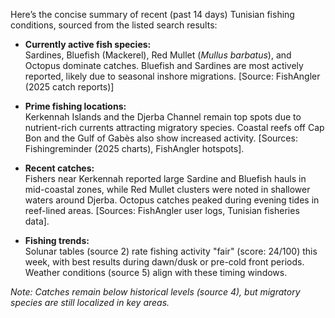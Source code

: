 Here’s the concise summary of recent (past 14 days) Tunisian fishing conditions, sourced from the listed search results:  

- **Currently active fish species:**  
  Sardines, Bluefish (Mackerel), Red Mullet (*Mullus barbatus*), and Octopus dominate catches. Bluefish and Sardines are most actively reported, likely due to seasonal inshore migrations. [Source: FishAngler (2025 catch reports)]  

- **Prime fishing locations:**  
  Kerkennah Islands and the Djerba Channel remain top spots due to nutrient-rich currents attracting migratory species. Coastal reefs off Cap Bon and the Gulf of Gabès also show increased activity. [Sources: Fishingreminder (2025 charts), FishAngler hotspots].  

- **Recent catches:**  
  Fishers near Kerkennah reported large Sardine and Bluefish hauls in mid-coastal zones, while Red Mullet clusters were noted in shallower waters around Djerba. Octopus catches peaked during evening tides in reef-lined areas. [Sources: FishAngler user logs, Tunisian fisheries data].  

- **Fishing trends:**  
  Solunar tables (source 2) rate fishing activity "fair" (score: 24/100) this week, with best results during dawn/dusk or pre-cold front periods. Weather conditions (source 5) align with these timing windows.  

*Note: Catches remain below historical levels (source 4), but migratory species are still localized in key areas.*